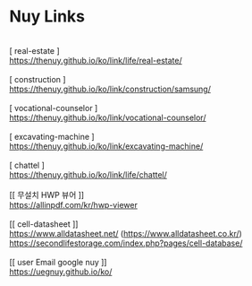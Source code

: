 # Nuy Links
<br>[ real-estate ]
<br>https://thenuy.github.io/ko/link/life/real-estate/
<br>
<br>[ construction ]
<br>https://thenuy.github.io/ko/link/construction/samsung/
<br>
<br>[ vocational-counselor ]
<br>https://thenuy.github.io/ko/link/vocational-counselor/
<br>
<br>[ excavating-machine ]
<br>https://thenuy.github.io/ko/link/excavating-machine/
<br>
<br>[ chattel ]
<br>https://thenuy.github.io/ko/link/life/chattel/
<br>
<br>[[ 무설치 HWP 뷰어 ]]
<br>https://allinpdf.com/kr/hwp-viewer
<br>
<br>[[ cell-datasheet ]]
<br>https://www.alldatasheet.net/ (https://www.alldatasheet.co.kr/)
<br>https://secondlifestorage.com/index.php?pages/cell-database/
<br>
<br>[[ user Email google nuy ]]
<br>https://uegnuy.github.io/ko/
